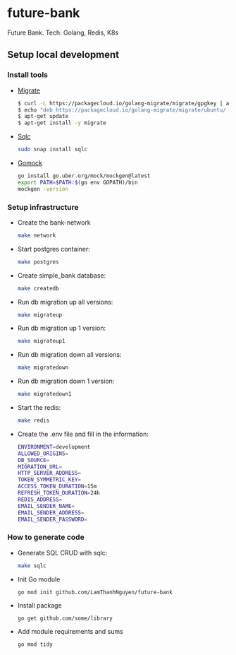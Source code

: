 # future-bank
Future Bank. Tech: Golang, Redis, K8s

## Setup local development

### Install tools

- [Migrate](https://github.com/golang-migrate/migrate/tree/master/cmd/migrate)

    ```bash
    $ curl -L https://packagecloud.io/golang-migrate/migrate/gpgkey | apt-key add -
    $ echo "deb https://packagecloud.io/golang-migrate/migrate/ubuntu/ $(lsb_release -sc) main" > /etc/apt/sources.list.d/migrate.list
    $ apt-get update
    $ apt-get install -y migrate
    ```

- [Sqlc](https://github.com/kyleconroy/sqlc#installation)

    ```bash
    sudo snap install sqlc
    ```

- [Gomock](https://github.com/uber-go/mock)

    ```bash
    go install go.uber.org/mock/mockgen@latest
    export PATH=$PATH:$(go env GOPATH)/bin
    mockgen -version
    ```

### Setup infrastructure

- Create the bank-network

    ```bash
    make network
    ```

- Start postgres container:

    ```bash
    make postgres
    ```

- Create simple_bank database:

    ```bash
    make createdb
    ```

- Run db migration up all versions:

    ```bash
    make migrateup
    ```

- Run db migration up 1 version:

    ```bash
    make migrateup1
    ```

- Run db migration down all versions:

    ```bash
    make migratedown
    ```

- Run db migration down 1 version:

    ```bash
    make migratedown1
    ```

- Start the redis:
    ```bash
    make redis
    ```

- Create the .env file and fill in the information:
    ```bash
    ENVIRONMENT=development
    ALLOWED_ORIGINS=
    DB_SOURCE=
    MIGRATION_URL=
    HTTP_SERVER_ADDRESS=
    TOKEN_SYMMETRIC_KEY=
    ACCESS_TOKEN_DURATION=15m
    REFRESH_TOKEN_DURATION=24h
    REDIS_ADDRESS=
    EMAIL_SENDER_NAME=
    EMAIL_SENDER_ADDRESS=
    EMAIL_SENDER_PASSWORD=
    ```

### How to generate code

- Generate SQL CRUD with sqlc:

    ```bash
    make sqlc
    ```

- Init Go module

    ```bash
    go mod init github.com/LamThanhNguyen/future-bank
    ```

- Install package

    ```
    go get github.com/some/library
    ```

- Add module requirements and sums

    ```
    go mod tidy
    ```